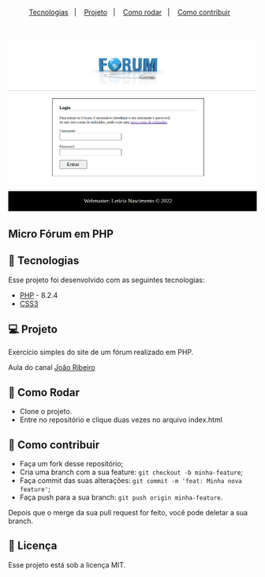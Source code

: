 <p align="center">
  <a href="#-tecnologias">Tecnologias</a>&nbsp;&nbsp;&nbsp;|&nbsp;&nbsp;&nbsp;
  <a href="#-projeto">Projeto</a>&nbsp;&nbsp;&nbsp;|&nbsp;&nbsp;&nbsp;
  <a href="#-como-rodar">Como rodar</a>&nbsp;&nbsp;&nbsp;|&nbsp;&nbsp;&nbsp;
  <a href="#-como-contribuir">Como contribuir</a>&nbsp;&nbsp;&nbsp;
  </p>

<br>

<p align="center">
  <img alt="forum" src=".github/image.png">
</p>

## Micro Fórum em PHP

## 🚀 Tecnologias

Esse projeto foi desenvolvido com as seguintes tecnologias:

- [PHP](https://www.php.net/) - 8.2.4
- [CSS3](https://developer.mozilla.org/pt-BR/docs/Web/CSS) 

## 💻 Projeto

Exercício simples do site de um fórum realizado em PHP.

Aula do canal [João Ribeiro](https://www.youtube.com/watch?v=eV7GkLq6dCo&list=PLXik_5Br-zO8u5mCnTdAxGuUBbhUM9fa6&index=130)

## 🚀 Como Rodar

- Clone o projeto.
- Entre no repositório e clique duas vezes no arquivo index.html

## 🤔 Como contribuir

- Faça um fork desse repositório;
- Cria uma branch com a sua feature: `git checkout -b minha-feature`;
- Faça commit das suas alterações: `git commit -m 'feat: Minha nova feature'`;
- Faça push para a sua branch: `git push origin minha-feature`.

Depois que o merge da sua pull request for feito, você pode deletar a sua branch.

## 📝 Licença

Esse projeto está sob a licença MIT.
